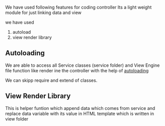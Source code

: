 We have used following features for coding controller
Its a light weight module for just linking data and view 

we have used 
1. autoload 
2. view render library 

## Autoloading 

We are able to access all Service classes (service folder) and View Engine file function like render ine the controller 
with the help of [autoloading](https://getcomposer.org/doc/01-basic-usage.md) 

We can skipp require and extend of classes.

## View Render Library 

This is helper funtion which append data which comes from service and replace data variable with its value in HTML template 
which is written in view folder

